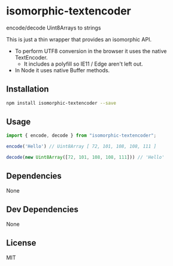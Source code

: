 # isomorphic-textencoder
encode/decode Uint8Arrays to strings

This is just a thin wrapper that provides an isomorphic API.
- To perform UTF8 conversion in the browser it uses the native TextEncoder.
  - It includes a polyfill so IE11 / Edge aren't left out.
- In Node it uses native Buffer methods.

## Installation

```sh
npm install isomorphic-textencoder --save
```

## Usage

```js
import { encode, decode } from "isomorphic-textencoder";

encode('Hello') // Uint8Array [ 72, 101, 108, 108, 111 ]

decode(new Uint8Array([72, 101, 108, 108, 111])) // 'Hello'
```

## Dependencies

None

## Dev Dependencies

None

## License

MIT
